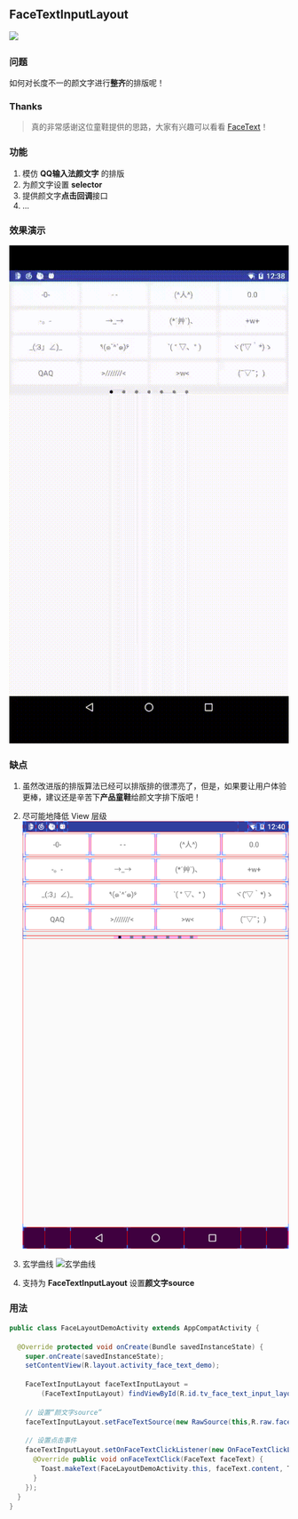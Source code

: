 ## FaceTextInputLayout

[![](https://jitpack.io/v/HelloVass/FaceTextLayout.svg)](https://jitpack.io/#HelloVass/FaceTextLayout)
### 问题
如何对长度不一的颜文字进行**整齐**的排版呢！


### Thanks
> 真的非常感谢这位童鞋提供的思路，大家有兴趣可以看看 [FaceText](https://github.com/songhanghang/FaceText)！

### 功能
1. 模仿 **QQ输入法颜文字** 的排版
2. 为颜文字设置 **selector**
3. 提供颜文字**点击回调**接口 
4. ...




### 效果演示
![看起来还是蛮舒服的](./design/face_text_layout_demo.gif)




### 缺点

1. 虽然改进版的排版算法已经可以排版排的很漂亮了，但是，如果要让用户体验更棒，建议还是辛苦下**产品童鞋**给颜文字排下版吧！

2. 尽可能地降低 View 层级
![View的层级](./design/View层级.png)

3. 玄学曲线
![玄学曲线](./design/玄学曲线.gif)

3. 支持为 **FaceTextInputLayout** 设置**颜文字source**


### 用法

```java
public class FaceLayoutDemoActivity extends AppCompatActivity {

  @Override protected void onCreate(Bundle savedInstanceState) {
    super.onCreate(savedInstanceState);
    setContentView(R.layout.activity_face_text_demo);

    FaceTextInputLayout faceTextInputLayout =
        (FaceTextInputLayout) findViewById(R.id.tv_face_text_input_layout);

    // 设置“颜文字source”
    faceTextInputLayout.setFaceTextSource(new RawSource(this,R.raw.face_text));

    // 设置点击事件
    faceTextInputLayout.setOnFaceTextClickListener(new OnFaceTextClickListener() {
      @Override public void onFaceTextClick(FaceText faceText) {
        Toast.makeText(FaceLayoutDemoActivity.this, faceText.content, Toast.LENGTH_SHORT).show();
      }
    });
  }
}

```

